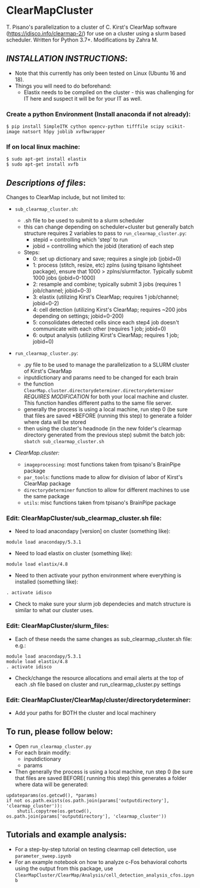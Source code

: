 # ClearMapCluster

T. Pisano's parallelization to a cluster of C. Kirst's ClearMap software (https://idisco.info/clearmap-2/) for use on a cluster using a slurm based scheduler. Written for Python 3.7+. Modifications by Zahra M. 


## *INSTALLATION INSTRUCTIONS*:
* Note that this currently has only been tested on Linux (Ubuntu 16 and 18). 
* Things you will need to do beforehand:
	* Elastix needs to be compiled on the cluster - this was challenging for IT here and suspect it will be for your IT as well.

### Create a python Environment (Install anaconda if not already):
```
$ pip install SimpleITK cython opencv-python tifffile scipy scikit-image natsort h5py joblib xvfbwrapper
```

### If on local linux machine:
```
$ sudo apt-get install elastix
$ sudo apt-get install xvfb
```

## *Descriptions of files*:
Changes to ClearMap include, but not limited to:

* `sub_clearmap_cluster.sh`:
	* .sh file to be used to submit to a slurm scheduler
	* this can change depending on scheduler+cluster but generally batch structure requires 2 variables to pass to `run_clearmap_cluster.py`:
		* stepid = controlling which 'step' to run
		* jobid = controlling which the jobid (iteration) of each step
	* Steps:
		* 0: set up dictionary and save; requires a single job (jobid=0)
		* 1: process (stitch, resize, etc) zplns (using tpisano lightsheet package), ensure that 1000 > zplns/slurmfactor. Typically submit 1000 jobs (jobid=0-1000)
		* 2: resample and combine; typically submit 3 jobs (requires 1 job/channel; jobid=0-3)
		* 3: elastix (utilizing Kirst's ClearMap; requires 1 job/channel; jobid=0-2)
		* 4: cell detection (utilizing Kirst's ClearMap; requires ~200 jobs depending on settings; jobid=0-200)
		* 5: consolidates detected cells since each step4 job doesn't communicate with each other (requires 1 job; jobid=0)
		* 6: output analysis (utilizing Kirst's ClearMap; requires 1 job; jobid=0)

* `run_clearmap_cluster.py`:
	* .py file to be used to manage the parallelization to a SLURM cluster of Kirst's ClearMap
	* inputdictionary and params need to be changed for each brain
	* the function `ClearMap.cluster.directorydeterminer.directorydeterminer` *REQUIRES MODIFICATION* for both your local machine and cluster. This function handles different paths to the same file server.
	* generally the process is using a local machine, run step 0 (be sure that files are saved *BEFORE (running this step) to generate a folder where data will be stored
	* then using the cluster's headnode (in the new folder's clearmap directory generated from the previous step) submit the batch job: `sbatch sub_clearmap_cluster.sh`

* *ClearMap.cluster:*
  * `imageprocessing`: most functions taken from tpisano's BrainPipe package
  * `par_tools`: functions made to allow for division of labor of Kirst's ClearMap package
  * `directorydeterminer` function to allow for different machines to use the same package
  * `utils`: misc functions taken from tpisano's BrainPipe package

### Edit: ClearMapCluster/sub_clearmap_cluster.sh file:
* Need to load anacondapy [version] on cluster (something like):
```
module load anacondapy/5.3.1
```
* Need to load elastix on cluster (something like):
```
module load elastix/4.8
```
* Need to then activate your python environment where everything is installed (something like):
```
. activate idisco
```
* Check to make sure your slurm job dependecies and match structure is similar to what our cluster uses.

### Edit: ClearMapCluster/slurm_files:
* Each of these needs the same changes as sub_clearmap_cluster.sh file: e.g.:

```
module load anacondapy/5.3.1
module load elastix/4.8
. activate idisco
```
* Check/change the resource allocations and email alerts at the top of each .sh file based on cluster and run_clearmap_cluster.py settings

### Edit: ClearMapCluster/ClearMap/cluster/directorydeterminer:
* Add your paths for BOTH the cluster and local machinery

## To run, please follow below:
* Open `run_clearmap_cluster.py`
* For each brain modify:
	* inputdictionary
	* params
* Then generally the process is using a local machine, run step 0 (be sure that files are saved BEFORE( running this step) this generates a folder where data will be generated:
```
updateparams(os.getcwd(), *params)
if not os.path.exists(os.path.join(params['outputdirectory'], 'clearmap_cluster')): 
	shutil.copytree(os.getcwd(), os.path.join(params['outputdirectory'], 'clearmap_cluster'))
```

## Tutorials and example analysis:
* For a step-by-step tutorial on testing clearmap cell detection, use `parameter_sweep.ipynb`
* For an example notebook on how to analyze c-Fos behavioral cohorts using the output from this package, use `ClearMapCluster/ClearMap/Analysis/cell_detection_analysis_cfos.ipynb`

